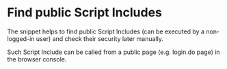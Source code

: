 # Find public Script Includes

The snippet helps to find public Script Includes (can be executed by a non-logged-in user) and check their security later manually.

Such Script Include can be called from a public page (e.g. login.do page) in the browser console.